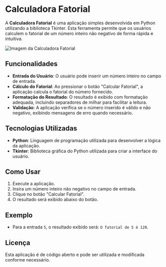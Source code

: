 # Calculadora Fatorial

A **Calculadora Fatorial** é uma aplicação simples desenvolvida em Python utilizando a biblioteca Tkinter. Esta ferramenta permite que os usuários calculem o fatorial de um número inteiro não negativo de forma rápida e intuitiva.

![Imagem da Calculadora Fatorial](URL_DA_IMAGEM_AQUI)  <!-- Substitua pelo link da sua imagem -->

## Funcionalidades

- **Entrada do Usuário**: O usuário pode inserir um número inteiro no campo de entrada.
- **Cálculo do Fatorial**: Ao pressionar o botão "Calcular Fatorial", a aplicação calcula o fatorial do número fornecido.
- **Formatação do Resultado**: O resultado é exibido com formatação adequada, incluindo separadores de milhar para facilitar a leitura.
- **Validação**: A aplicação verifica se o número inserido é válido e não negativo, exibindo mensagens de erro quando necessário.

## Tecnologias Utilizadas

- **Python**: Linguagem de programação utilizada para desenvolver a lógica da aplicação.
- **Tkinter**: Biblioteca gráfica do Python utilizada para criar a interface do usuário.

## Como Usar

1. Execute a aplicação.
2. Insira um número inteiro não negativo no campo de entrada.
3. Clique no botão "Calcular Fatorial".
4. O resultado será exibido abaixo do botão.

## Exemplo

- Para a entrada `5`, o resultado exibido será: `O fatorial de 5 é 120`.

## Licença

Esta aplicação é de código aberto e pode ser utilizada e modificada conforme necessário.
